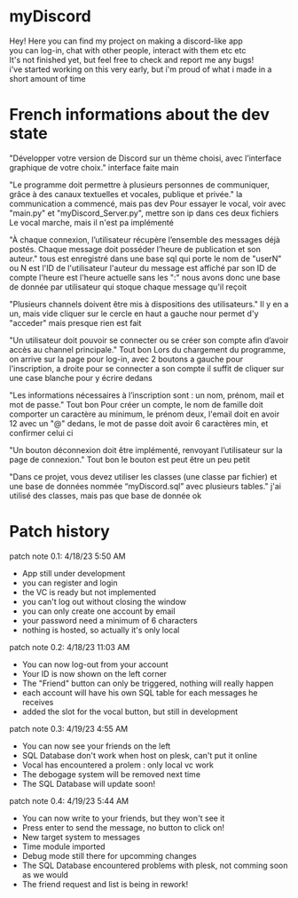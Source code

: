 # myDiscord
Hey!
Here you can find my project on making a discord-like app  
you can log-in, chat with other people, interact with them etc etc  
It's not finished yet, but feel free to check and report me any bugs!  
i've started working on this very early, but i'm proud of what i made in a short amount of time  

# French informations about the dev state

"Développer votre version de Discord sur un thème choisi,
avec l’interface graphique de votre choix."
interface faite main

"Le programme doit permettre à plusieurs personnes de communiquer, grâce à des canaux textuelles et vocales, publique et privée."
la communication a commencé, mais pas dev
Pour essayer le vocal, voir avec "main.py" et "myDiscord_Server.py", mettre son ip dans ces deux fichiers
Le vocal marche, mais il n'est pa implémenté

"À chaque connexion, l’utilisateur récupère l’ensemble des messages déjà postés. Chaque message doit posséder l’heure de publication et son auteur."
tous est enregistré dans une base sql qui porte le nom de "userN" ou N est l'ID de l'utilisateur
l'auteur du message est affiché par son ID de compte
l'heure est l'heure actuelle sans les ":"
nous avons donc une base de donnée par utilisateur qui stoque chaque message qu'il reçoit

"Plusieurs channels doivent être mis à dispositions des utilisateurs."
Il y en a un, mais vide
cliquer sur le cercle en haut a gauche nour permet d'y "acceder" mais presque rien est fait

"Un utilisateur doit pouvoir se connecter ou se créer son compte afin d’avoir accès au channel principale."
Tout bon
Lors du chargement du programme, on arrive sur la page pour log-in, avec 2 boutons
a gauche pour l'inscription, a droite pour se connecter a son compte
il suffit de cliquer sur une case blanche pour y écrire dedans

"Les informations nécessaires à l’inscription sont : un nom, prénom, mail et mot de passe."
Tout bon
Pour créer un compte, le nom de famille doit comporter un caractère au minimum, le prénom deux,
l'email doit en avoir 12 avec un "@" dedans, le mot de passe doit avoir 6 caractères min, et confirmer celui ci

"Un bouton déconnexion doit être implémenté, renvoyant l’utilisateur sur la page de connexion."
Tout bon
le bouton est peut être un peu petit

"Dans ce projet, vous devez utiliser les classes (une classe par fichier) et une base de données nommée “myDiscord.sql” avec plusieurs tables."
j'ai utilisé des classes, mais pas que
base de donnée ok

# Patch history


patch note 0.1: 4/18/23 5:50 AM
* App still under development  
* you can register and login  
* the VC is ready but not implemented  
* you can't log out without closing the window  
* you can only create one account by email  
* your password need a minimum of 6 characters  
* nothing is hosted, so actually it's only local  
  
patch note 0.2: 4/18/23 11:03 AM
* You can now log-out from your account
* Your ID is now shown on the left corner
* The "Friend" button can only be triggered, nothing will really happen
* each account will have his own SQL table for each messages he receives
* added the slot for the vocal button, but still in development

patch note 0.3: 4/19/23 4:55 AM
* You can now see your friends on the left
* SQL Database don't work when host on plesk, can't put it online
* Vocal has encountered a prolem : only local vc work
* The debogage system will be removed next time
* The SQL Database will update soon!

patch note 0.4: 4/19/23 5:44 AM 
* You can now write to your friends, but they won't see it
* Press enter to send the message, no button to click on!
* New target system to messages
* Time module imported
* Debug mode still there for upcomming changes
* The SQL Database encountered problems with plesk, not comming soon as we would
* The friend request and list is being in rework!
